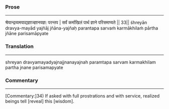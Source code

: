 ### Prose 
 --- 
श्रेयान्द्रव्यमयाद्यज्ञाज्ज्ञानयज्ञ: परन्तप |
सर्वं कर्माखिलं पार्थ ज्ञाने परिसमाप्यते || 33||
śhreyān dravya-mayād yajñāj jñāna-yajñaḥ parantapa
sarvaṁ karmākhilaṁ pārtha jñāne parisamāpyate

### Translation 
 --- 
shreyan dravyamayadyajnajjnanayajnah paramtapa sarvam karmakhilam partha jnane parisamapyate

### Commentary 
 --- 
[Commentary:]34) If asked with full prostrations and with service, realized beings tell [reveal] this [wisdom].
